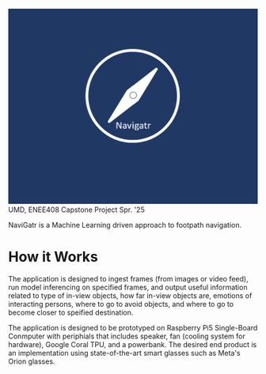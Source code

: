![Navigatr Logo](imgs/logo.png)
UMD, ENEE408 Capstone Project Spr. '25

NaviGatr is a Machine Learning driven approach to footpath navigation.

# How it Works

The application is designed to ingest frames (from images or video feed), run model inferencing on specified frames, and output useful information related to type of in-view objects, how far in-view objects are, emotions of interacting persons, where to go to avoid objects, and where to go to become closer to speified destination.

The application is designed to be prototyped on Raspberry Pi5 Single-Board Conmputer with periphials that includes speaker, fan (cooling system for hardware), Google Coral TPU, and a powerbank. The desired end product is an implementation using state-of-the-art smart glasses such as Meta's Orion    glasses.


